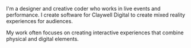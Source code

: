 
I'm a designer and creative coder who works in live events and performance. I create software for Claywell Digital to create mixed reality experiences for audiences.

My work often focuses on creating interactive experiences that combine physical and digital elements.

